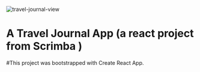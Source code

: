 

![travel-journal-view](https://user-images.githubusercontent.com/79457345/158856349-1c6b5554-1039-4e13-8e05-d6e42b948f35.png)

# A Travel Journal App (a react project from Scrimba )

#This project was bootstrapped with Create React App.
